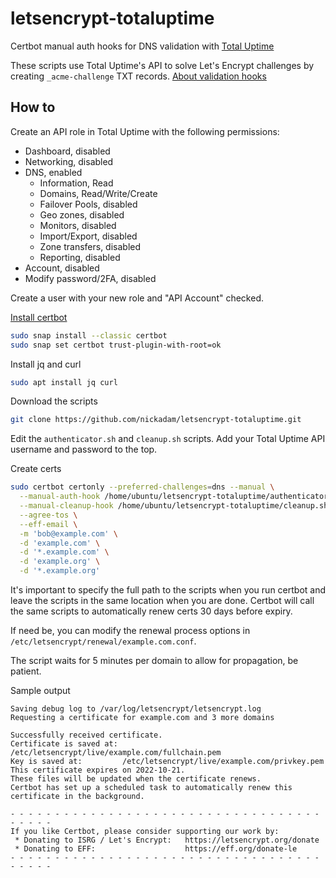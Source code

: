 # letsencrypt-totaluptime

Certbot manual auth hooks for DNS validation with [Total Uptime](https://totaluptime.com/)

These scripts use Total Uptime's API to solve Let's Encrypt challenges by creating `_acme-challenge` TXT records. [About validation hooks](https://eff-certbot.readthedocs.io/en/stable/using.html#pre-and-post-validation-hooks)

## How to

Create an API role in Total Uptime with the following permissions:
- Dashboard, disabled
- Networking, disabled
- DNS, enabled
  - Information, Read
  - Domains, Read/Write/Create
  - Failover Pools, disabled
  - Geo zones, disabled
  - Monitors, disabled
  - Import/Export, disabled
  - Zone transfers, disabled
  - Reporting, disabled
- Account, disabled
- Modify password/2FA, disabled

Create a user with your new role and "API Account" checked.

[Install certbot](https://certbot.eff.org/instructions?ws=haproxy&os=ubuntufocal)

```sh
sudo snap install --classic certbot
sudo snap set certbot trust-plugin-with-root=ok
```

Install jq and curl

```sh
sudo apt install jq curl
```

Download the scripts

```sh
git clone https://github.com/nickadam/letsencrypt-totaluptime.git
```

Edit the `authenticator.sh` and `cleanup.sh` scripts. Add your Total Uptime API username and password to the top.

Create certs

```sh
sudo certbot certonly --preferred-challenges=dns --manual \
  --manual-auth-hook /home/ubuntu/letsencrypt-totaluptime/authenticator.sh \
  --manual-cleanup-hook /home/ubuntu/letsencrypt-totaluptime/cleanup.sh \
  --agree-tos \
  --eff-email \
  -m 'bob@example.com' \
  -d 'example.com' \
  -d '*.example.com' \
  -d 'example.org' \
  -d '*.example.org'
```

It's important to specify the full path to the scripts when you run certbot and leave the scripts in the same location when you are done. Certbot will call the same scripts to automatically renew certs 30 days before expiry.

If need be, you can modify the renewal process options in `/etc/letsencrypt/renewal/example.com.conf`.

The script waits for 5 minutes per domain to allow for propagation, be patient.

Sample output

```
Saving debug log to /var/log/letsencrypt/letsencrypt.log
Requesting a certificate for example.com and 3 more domains

Successfully received certificate.
Certificate is saved at: /etc/letsencrypt/live/example.com/fullchain.pem
Key is saved at:         /etc/letsencrypt/live/example.com/privkey.pem
This certificate expires on 2022-10-21.
These files will be updated when the certificate renews.
Certbot has set up a scheduled task to automatically renew this certificate in the background.

- - - - - - - - - - - - - - - - - - - - - - - - - - - - - - - - - - - - - - - -
If you like Certbot, please consider supporting our work by:
 * Donating to ISRG / Let's Encrypt:   https://letsencrypt.org/donate
 * Donating to EFF:                    https://eff.org/donate-le
- - - - - - - - - - - - - - - - - - - - - - - - - - - - - - - - - - - - - - - -
```

